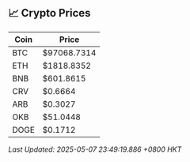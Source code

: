 ## 📈 Crypto Prices

| Coin | Price |
| ---- | ----- |
| BTC | $97068.7314 |
| ETH | $1818.8352 |
| BNB | $601.8615 |
| CRV | $0.6664 |
| ARB | $0.3027 |
| OKB | $51.0448 |
| DOGE | $0.1712 |

_Last Updated: 2025-05-07 23:49:19.886 +0800 HKT_